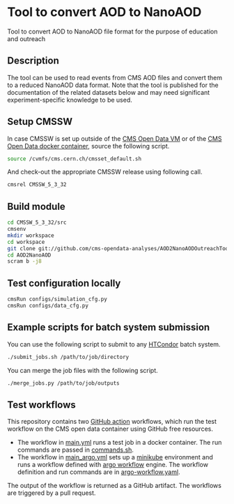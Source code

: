 # Tool to convert AOD to NanoAOD

Tool to convert AOD to NanoAOD file format for the purpose of education and outreach

## Description

The tool can be used to read events from CMS AOD files and convert them to a reduced NanoAOD data format. Note that the tool is published for the documentation of the related datasets below and may need significant experiment-specific knowledge to be used.

## Setup CMSSW

In case CMSSW is set up outside of the [CMS Open Data VM](http://opendata.cern.ch/record/252) or of the [CMS Open Data docker container](http://opendata.cern.ch/docs/cms-guide-docker), source the following script.

```bash
source /cvmfs/cms.cern.ch/cmsset_default.sh
```

And check-out the appropriate CMSSW release using following call.

```bash
cmsrel CMSSW_5_3_32
```

## Build module

```bash
cd CMSSW_5_3_32/src
cmsenv
mkdir workspace
cd workspace
git clone git://github.com/cms-opendata-analyses/AOD2NanoAODOutreachTool -b v1.2 AOD2NanoAOD
cd AOD2NanoAOD
scram b -j8
```

## Test configuration locally

```bash
cmsRun configs/simulation_cfg.py
cmsRun configs/data_cfg.py
```

## Example scripts for batch system submission

You can use the following script to submit to any [HTCondor](https://research.cs.wisc.edu/htcondor/) batch system.

```bash
./submit_jobs.sh /path/to/job/directory
```

You can merge the job files with the following script.

```bash
./merge_jobs.py /path/to/job/outputs
```

## Test workflows 

This repository contains two [GitHub action](https://github.com/features/actions) workflows, which run the test workflow on the CMS open data container using GitHub free resources.  
- The workflow in [main.yml](.github/workflows/main.yml) runs a test job in a docker container. The run commands are passed in [commands.sh](commands.sh).
- The workflow in [main_argo.yml](.github/workflows/main_argo.yml) sets up a [minikube](https://minikube.sigs.k8s.io/docs/start/) environment and runs a workflow defined with [argo workflow](https://argoproj.github.io/argo/quick-start/) engine. The workflow definition and run commands are in [argo-workflow.yaml](argo-workflow.yaml).

The output of the workflow is returned as a GitHub artifact. The workflows are triggered by a pull request.
